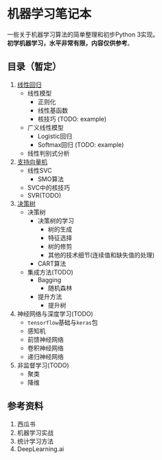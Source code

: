 机器学习笔记本
============
一些关于机器学习算法的简单整理和初步Python 3实现。  
**初学机器学习，水平非常有限，内容仅供参考**。

目录（暂定）
----------------
1. [线性回归](1_LinearRegression.ipynb)
    - 线性模型
        + 正则化
        + 线性基函数
        + 核技巧 (TODO: example)
    - 广义线性模型
        + Logistic回归
        + Softmax回归 (TODO: example)
    - 线性判别式分析
2. [支持向量机](2_SVM.ipynb)
    - 线性SVC
        + SMO算法
    - SVC中的核技巧
    - SVR(TODO)
3. [决策树](3_Trees.ipynb)
    - 决策树
        + 决策树的学习
            * 树的生成
            * 特征选择
            * 树的修剪
            * 其他的技术细节(连续值和缺失值的处理)
        + CART算法
    - 集成方法(TODO)
        + Bagging
            * 随机森林
        + 提升方法
            * 提升树
4. 神经网络与深度学习(TODO)
    - `tensorflow`基础与`keras`包
    - 感知机
    - 前馈神经网络
    - 卷积神经网络
    - 递归神经网络
5. 非监督学习(TODO)
    - 聚类
    - 降维
    

参考资料
------------
1. 西瓜书
2. 机器学习实战
3. 统计学习方法
4. DeepLearning.ai